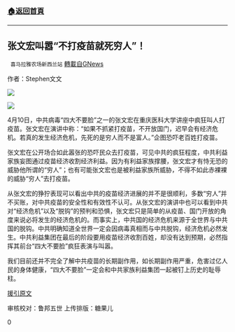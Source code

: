 ###  [:house:返回首頁](https://github.com/ourhimalayas/txt)
---

## 张文宏叫嚣“不打疫苗就死穷人”！
` 喜马拉雅农场新西兰站` [轉載自GNews](https://gnews.org/zh-hans/1114421/)

作者：Stephen文文

![]()![](https://gnews.org/wp-content/uploads/2021/04/041902.jpg)

![]()![](https://gnews.org/wp-content/uploads/2021/04/041903.jpg)

4月10日，中共病毒“四大不要脸”之一的张文宏在重庆医科大学讲座中疯狂叫人打疫苗。张文宏在演讲中称：“如果不抓紧打疫苗，不开放国门，迟早会有经济危机。若真的发生经济危机，先死的是穷人而不是富人。”企图恐吓老百姓打疫苗。

张文宏在公开场合如此嚣张的恐吓民众去打疫苗，可见中共的疯狂程度，中共利益家族妄图通过疫苗经济收割经济利益。因为有利益家族撑腰，张文宏才有恃无恐的威胁他所谓的“穷人”；也有可能张文宏也是被利益家族所威胁，不得不如此赤裸裸的威胁“穷人”去打疫苗。

从张文宏的狰狞表现可以看出中共的疫苗经济进展的并不是很顺利，多数“穷人”并不买账，对中共疫苗的安全性和有效性不认可。从张文宏的演讲中也可以看到中共对“经济危机”以及“脱钩”的预判和恐惧，张文宏只是简单的从疫苗、国门开放的角度来说必将发生的经济危机的。而事实上，中共国的经济危机来源于全世界与中共国的脱钩。中共明确知道全世界一定会因病毒真相而与中共脱钩，经济危机必然发生。中共利益集团在最后的阶段要用疫苗经济收割百姓，却没有达到预期，必然指挥其前台“四大不要脸”疯狂表演与叫嚣。

我们目前还并不完全了解中共疫苗的长期副作用，如长期副作用严重，危害过亿人民的身体健康，“四大不要脸”一定会和中共家族利益集团一起被钉上历史的耻辱柱。

[援引原文](https://m.weibo.cn/status/KaTfDp2Gl?jumpfrom=weibocom)

审核校对：鲁邦五世
上传排版：糖果儿

0
